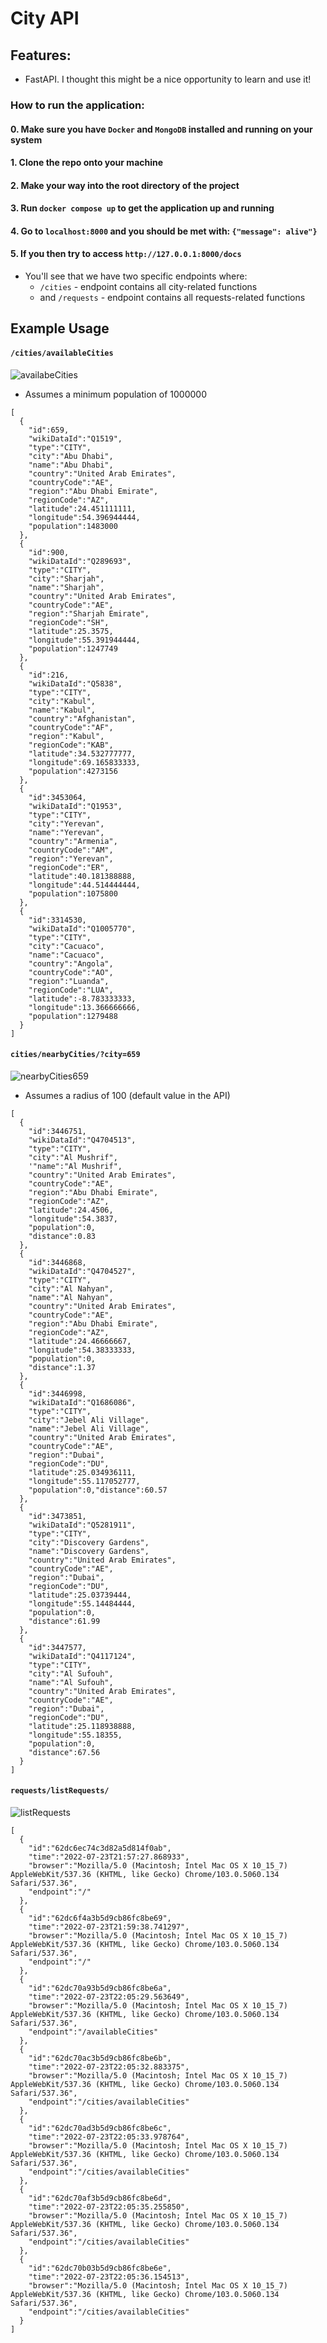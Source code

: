 # City API

## Features:
- FastAPI. I thought this might be a nice opportunity to learn and use it!

### How to run the application:

#### 0. Make sure you have `Docker` and `MongoDB` installed and running on your system
#### 1. Clone the repo onto your machine
#### 2. Make your way into the root directory of the project
#### 3. Run `docker compose up` to get the application up and running
#### 4. Go to `localhost:8000` and you should be met with: `{"message": alive"}`
#### 5. If you then try to access `http://127.0.0.1:8000/docs`
  - You'll see that we have two specific endpoints where:
    - `/cities` - endpoint contains all city-related functions
    - and `/requests` - endpoint contains all requests-related functions

## Example Usage

#### `/cities/availableCities`
![availabeCities](./example_images/availableCities.png)
- Assumes a minimum population of 1000000
```
[
  {
    "id":659,
    "wikiDataId":"Q1519",
    "type":"CITY",
    "city":"Abu Dhabi",
    "name":"Abu Dhabi",
    "country":"United Arab Emirates",
    "countryCode":"AE",
    "region":"Abu Dhabi Emirate",
    "regionCode":"AZ",
    "latitude":24.451111111,
    "longitude":54.396944444,
    "population":1483000
  },
  {
    "id":900,
    "wikiDataId":"Q289693",
    "type":"CITY",
    "city":"Sharjah",
    "name":"Sharjah",
    "country":"United Arab Emirates",
    "countryCode":"AE",
    "region":"Sharjah Emirate",
    "regionCode":"SH",
    "latitude":25.3575,
    "longitude":55.391944444,
    "population":1247749
  },
  {
    "id":216,
    "wikiDataId":"Q5838",
    "type":"CITY",
    "city":"Kabul",
    "name":"Kabul",
    "country":"Afghanistan",
    "countryCode":"AF",
    "region":"Kabul",
    "regionCode":"KAB",
    "latitude":34.532777777,
    "longitude":69.165833333,
    "population":4273156
  },
  {
    "id":3453064,
    "wikiDataId":"Q1953",
    "type":"CITY",
    "city":"Yerevan",
    "name":"Yerevan",
    "country":"Armenia",
    "countryCode":"AM",
    "region":"Yerevan",
    "regionCode":"ER",
    "latitude":40.181388888,
    "longitude":44.514444444,
    "population":1075800
  },
  {
    "id":3314530,
    "wikiDataId":"Q1005770",
    "type":"CITY",
    "city":"Cacuaco",
    "name":"Cacuaco",
    "country":"Angola",
    "countryCode":"AO",
    "region":"Luanda",
    "regionCode":"LUA",
    "latitude":-8.783333333,
    "longitude":13.366666666,
    "population":1279488
  }
]
```

#### `cities/nearbyCities/?city=659`
![nearbyCities659](./example_images/nearbyCities659.png)
- Assumes a radius of 100 (default value in the API)
```
[
  {
    "id":3446751,
    "wikiDataId":"Q4704513",
    "type":"CITY",
    "city":"Al Mushrif",
    '"name":"Al Mushrif",
    "country":"United Arab Emirates",
    "countryCode":"AE",
    "region":"Abu Dhabi Emirate",
    "regionCode":"AZ",
    "latitude":24.4506,
    "longitude":54.3837,
    "population":0,
    "distance":0.83
  },
  {
    "id":3446868,
    "wikiDataId":"Q4704527",
    "type":"CITY",
    "city":"Al Nahyan",
    "name":"Al Nahyan",
    "country":"United Arab Emirates",
    "countryCode":"AE",
    "region":"Abu Dhabi Emirate",
    "regionCode":"AZ",
    "latitude":24.46666667,
    "longitude":54.38333333,
    "population":0,
    "distance":1.37
  },
  {
    "id":3446998,
    "wikiDataId":"Q1686086",
    "type":"CITY",
    "city":"Jebel Ali Village",
    "name":"Jebel Ali Village",
    "country":"United Arab Emirates",
    "countryCode":"AE",
    "region":"Dubai",
    "regionCode":"DU",
    "latitude":25.034936111,
    "longitude":55.117052777,
    "population":0,"distance":60.57
  },
  {
    "id":3473851,
    "wikiDataId":"Q5281911",
    "type":"CITY",
    "city":"Discovery Gardens",
    "name":"Discovery Gardens",
    "country":"United Arab Emirates",
    "countryCode":"AE",
    "region":"Dubai",
    "regionCode":"DU",
    "latitude":25.03739444,
    "longitude":55.14484444,
    "population":0,
    "distance":61.99
  },
  {
    "id":3447577,
    "wikiDataId":"Q4117124",
    "type":"CITY",
    "city":"Al Sufouh",
    "name":"Al Sufouh",
    "country":"United Arab Emirates",
    "countryCode":"AE",
    "region":"Dubai",
    "regionCode":"DU",
    "latitude":25.118938888,
    "longitude":55.18355,
    "population":0,
    "distance":67.56
  }
]
```

#### `requests/listRequests/`
![listRequests](./example_images/listRequests.png)
```
[
  {
    "id":"62dc6ec74c3d82a5d814f0ab",
    "time":"2022-07-23T21:57:27.868933",
    "browser":"Mozilla/5.0 (Macintosh; Intel Mac OS X 10_15_7) AppleWebKit/537.36 (KHTML, like Gecko) Chrome/103.0.5060.134 Safari/537.36",
    "endpoint":"/"
  },
  {
    "id":"62dc6f4a3b5d9cb86fc8be69",
    "time":"2022-07-23T21:59:38.741297",
    "browser":"Mozilla/5.0 (Macintosh; Intel Mac OS X 10_15_7) AppleWebKit/537.36 (KHTML, like Gecko) Chrome/103.0.5060.134 Safari/537.36",
    "endpoint":"/"
  },
  {
    "id":"62dc70a93b5d9cb86fc8be6a",
    "time":"2022-07-23T22:05:29.563649",
    "browser":"Mozilla/5.0 (Macintosh; Intel Mac OS X 10_15_7) AppleWebKit/537.36 (KHTML, like Gecko) Chrome/103.0.5060.134 Safari/537.36",
    "endpoint":"/availableCities"
  },
  {
    "id":"62dc70ac3b5d9cb86fc8be6b",
    "time":"2022-07-23T22:05:32.883375",
    "browser":"Mozilla/5.0 (Macintosh; Intel Mac OS X 10_15_7) AppleWebKit/537.36 (KHTML, like Gecko) Chrome/103.0.5060.134 Safari/537.36",
    "endpoint":"/cities/availableCities"
  },
  {
    "id":"62dc70ad3b5d9cb86fc8be6c",
    "time":"2022-07-23T22:05:33.978764",
    "browser":"Mozilla/5.0 (Macintosh; Intel Mac OS X 10_15_7) AppleWebKit/537.36 (KHTML, like Gecko) Chrome/103.0.5060.134 Safari/537.36",
    "endpoint":"/cities/availableCities"
  },
  {
    "id":"62dc70af3b5d9cb86fc8be6d",
    "time":"2022-07-23T22:05:35.255850",
    "browser":"Mozilla/5.0 (Macintosh; Intel Mac OS X 10_15_7) AppleWebKit/537.36 (KHTML, like Gecko) Chrome/103.0.5060.134 Safari/537.36",
    "endpoint":"/cities/availableCities"
  },
  {
    "id":"62dc70b03b5d9cb86fc8be6e",
    "time":"2022-07-23T22:05:36.154513",
    "browser":"Mozilla/5.0 (Macintosh; Intel Mac OS X 10_15_7) AppleWebKit/537.36 (KHTML, like Gecko) Chrome/103.0.5060.134 Safari/537.36",
    "endpoint":"/cities/availableCities"
  }
]
```